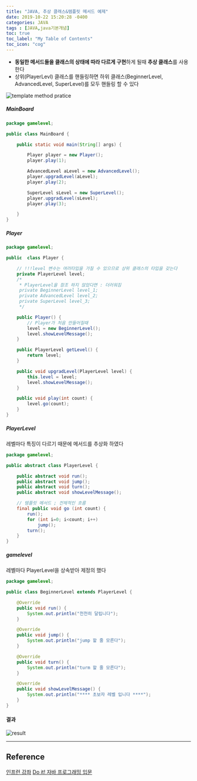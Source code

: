 ```yaml
---
title: "JAVA, 추상 클래스&템플릿 메서드 예제"
date: 2019-10-22 15:20:28 -0400
categories: JAVA
tags : [JAVA,java기본개념]
toc: true
toc_label: "My Table of Contents"
toc_icon: "cog"
---
```

- <b>동일한 메서드들을 클래스의 상태에 따라 다르게 구현</b>하게 될때 <b>추상 클래스</b>를 사용한다
- 상위(PlayerLevl) 클래스를 핸들링하면 하위 클래스(BeginnerLevel, AdvancedLevel, SuperLevel)를 모두 핸들링 할 수 있다

![template method pratice](https://user-images.githubusercontent.com/55946791/67280069-4c963780-f507-11e9-871c-97222eb685d3.JPG)

##### MainBoard
```java
package gamelevel;

public class MainBoard {

	public static void main(String[] args) {

		Player player = new Player();
		player.play(1);

		AdvancedLevel aLevel = new AdvancedLevel();
		player.upgradLevel(aLevel);
		player.play(2);

		SuperLevel sLevel = new SuperLevel();
		player.upgradLevel(sLevel);
		player.play(3);

	}
}
```

##### Player
```java
package gamelevel;

public  class Player {

	// !!!level 변수는 여러타입을 가질 수 있으므로 상위 클래스의 타입을 갖는다
	private PlayerLevel level;
	/*
	 * PlayerLevel을 참조 하지 않았다면 : 더러워짐
	 private BeginnerLevel level_1;
	 private AdvancedLevel level_2;
	 private SuperLevel level_3;
	 */

	public Player() {
		// Player가 처음 만들어질때
		level = new BeginnerLevel();
		level.showLevelMessage();
	}

	public PlayerLevel getLevel() {
		return level;
	}

	public void upgradLevel(PlayerLevel level) {
		this.level = level;
		level.showLevelMessage();
	}

	public void play(int count) {
		level.go(count);
	}
}
```

##### PlayerLevel
레벨마다 특징이 다르기 때문에 메서드를 추상화 하였다
```java
package gamelevel;

public abstract class PlayerLevel {

	public abstract void run();
	public abstract void jump();
	public abstract void turn();
	public abstract void showLevelMessage();

	// 템플릿 메서드 ; 전체적인 흐름
	final public void go (int count) {
		run();
		for (int i=0; i<count; i++)
			jump();
		turn();
	}
}
```

##### gamelevel
레벨마다 PlayerLevel을 상속받아 제정의 했다
```java
package gamelevel;

public class BeginnerLevel extends PlayerLevel {

	@Override
	public void run() {
		System.out.println("천천히 달립니다");
	}

	@Override
	public void jump() {
		System.out.println("jump 할 줄 모른다");
	}

	@Override
	public void turn() {
		System.out.println("turm 할 줄 모른다");
	}

	@Override
	public void showLevelMessage() {
		System.out.println("**** 초보자 레벨 입니다 ****");
	}
}
```

#### 결과
![result](https://user-images.githubusercontent.com/55946791/67280280-c9291600-f507-11e9-8a98-2f6121a16681.JPG)

---
## Reference
[인프런 강좌](https://www.inflearn.com/course/%EC%9E%90%EB%B0%94-%ED%94%84%EB%A1%9C%EA%B7%B8%EB%9E%98%EB%B0%8D-%EC%9E%85%EB%AC%B8/dashboard)
[Do it! 자바 프로그래밍 입문](http://www.yes24.com/Product/Goods/63020974)

